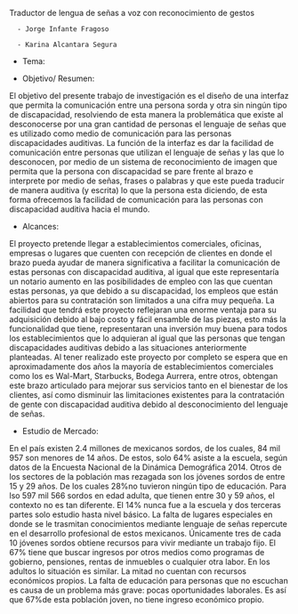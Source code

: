 Traductor de lengua de señas a voz con reconocimiento de gestos

      - Jorge Infante Fragoso
      
      - Karina Alcantara Segura
- Tema: 

- Objetivo/ Resumen: 

El objetivo del presente trabajo de investigación es el diseño de una interfaz que permita la comunicación entre una persona sorda y otra sin ningún tipo de discapacidad, resolviendo de esta manera la problemática que existe al desconocerse por una gran cantidad de personas el lenguaje de señas que es utilizado como medio de comunicación para las personas discapacidades auditivas. 
La función de la interfaz es dar la facilidad de comunicación entre personas que utilizan el lenguaje de señas y las que lo desconocen, por medio de un sistema de reconocimiento de imagen que permita que la persona con discapacidad se pare frente al brazo e interprete por medio de señas, frases o palabras y que este pueda traducir de manera auditiva (y escrita) lo que la persona esta diciendo, de esta forma ofrecemos la facilidad de comunicación para las personas con discapacidad auditiva hacia el mundo.

- Alcances:

El proyecto pretende llegar a establecimientos comerciales, oficinas, empresas o lugares que cuenten con recepción de clientes en donde el brazo pueda ayudar de manera significativa a facilitar la comunicación de estas personas con discapacidad auditiva, al igual que este representaría un notario aumento en las posibilidades de empleo con las que cuentan estas personas, ya que debido a su discapacidad, los empleos que están abiertos para su contratación son limitados a una cifra muy pequeña.
La facilidad que tendrá este proyecto reflejaran una enorme ventaja para su adquisición debido al bajo costo y fácil ensamble de las piezas, esto más la funcionalidad que tiene, representaran una inversión muy buena para todos los establecimientos que lo adquieran al igual que las personas que tengan discapacidades auditivas debido a las situaciones anteriormente planteadas. 
Al tener realizado este proyecto por completo se espera que en aproximadamente dos años la mayoría de establecimientos comerciales como los es Wal-Mart, Starbucks, Bodega Aurrera, entre otros, obtengan este brazo articulado para mejorar sus servicios tanto en el bienestar de los clientes, así como disminuir las limitaciones existentes para la contratación de gente con discapacidad auditiva debido al desconocimiento del lenguaje de señas.

- Estudio de Mercado: 

En el país existen 2.4 millones de mexicanos sordos, de los cuales, 84 mil 957 son menores de 14 años. De estos, solo 64% asiste a la escuela, según datos de la Encuesta Nacional de la Dinámica Demográfica 2014.
Otros de los sectores de la población mas rezagada son los jóvenes sordos de entre 15 y 29 años. De los cuales 28%no tuvieron ningún tipo de educación.
Para lso 597 mil 566 sordos en edad adulta, que tienen entre 30 y 59 años, el contexto no es tan diferente. El 14% nunca fue a la escuela y dos terceras partes solo estudio hasta nivel básico.
La falta de lugares especiales en donde se le trasmitan conocimientos mediante lenguaje de señas repercute en el desarrollo profesional de estos mexicanos. Únicamente tres de cada 10 jóvenes sordos obtiene recursos para vivir mediante un trabajo fijo. El 67% tiene que buscar ingresos por otros medios como programas de gobierno, pensiones, rentas de inmuebles o cualquier otra labor. En los adultos lo situación es similar. La mitad no cuentan con recursos económicos propios.
La falta de educación para personas que no escuchan es causa de un problema más grave: pocas oportunidades laborales. Es así que 67%de esta población joven, no tiene ingreso económico propio.
